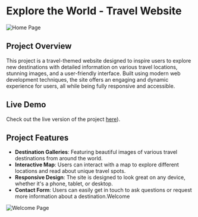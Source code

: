 
# Explore the World - Travel Website
![Home Page](https://starwalk.space/gallery/images/milky-way-faq/1920x1080.jpg)

## Project Overview

This project is a travel-themed website designed to inspire users to explore new destinations with detailed information on various travel locations, stunning images, and a user-friendly interface. Built using modern web development techniques, the site offers an engaging and dynamic experience for users, all while being fully responsive and accessible.

## Live Demo

Check out the live version of the project [here](https://stupendous-bonbon-36ccb1.netlify.app/)).

## Project Features

- **Destination Galleries**: Featuring beautiful images of various travel destinations from around the world.
- **Interactive Map**: Users can interact with a map to explore different locations and read about unique travel spots.
- **Responsive Design**: The site is designed to look great on any device, whether it's a phone, tablet, or desktop.
- **Contact Form**: Users can easily get in touch to ask questions or request more information about a destination.Welcome
  


![Welcome Page](https://as2.ftcdn.net/v2/jpg/03/41/47/73/1000_F_341477352_FPoRvWnWWqdzVFnIWn3on34gYWaSEX2K.jpg)



